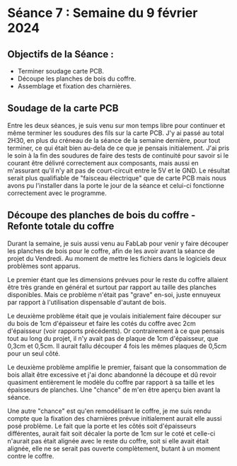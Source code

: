 # Séance 7 : Semaine du 9 février 2024

## Objectifs de la Séance :
- Terminer soudage carte PCB.
- Découpe les planches de bois du coffre.
- Assemblage et fixation des charnières.

## Soudage de la carte PCB 
Entre les deux séances, je suis venu sur mon temps libre pour continuer et même terminer les soudures des fils sur la carte PCB. 
J'y ai passé au total 2H30, en plus du créneau de la séance de la semaine dernière, pour tout terminer, ce qui était bien au-dela de ce que je pensais initialement. 
J'ai pris le soin à la fin des soudures de faire des tests de continuité pour savoir si le courant être délivré correctement aux composants, mais aussi en m'assurant qu'il n'y ait pas de
court-circuit entre le 5V et le GND. Le résultat serait plus qualifiable de "faisceau électrique" que de carte PCB mais nous avons pu l'installer dans la porte le jour de la séance 
et celui-ci fonctionne correctement avec le programme.

## Découpe des planches de bois du coffre - Refonte totale du coffre 
Durant la semaine, je suis aussi venu au FabLab pour venir y faire découper les planches de bois pour le coffre, afin de les avoir avant la séance de projet du Vendredi. 
Au moment de mettre les fichiers dans le logiciels deux problèmes sont apparus.

Le premier étant que les dimensions prévues pour le reste du coffre allaient être très grande en général et surtout par rapport au taille des planches disponibles. Mais ce problème n'était pas "grave" en-soi, juste ennuyeux par rapport à l'utilisation dispensable d'autant de bois.

Le deuxième problème était que je voulais initialement faire découper sur du bois de 1cm d'épaisseur et faire les cotés du coffre avec 2cm d'épaisseur (voir rapports précédents). Or contrairement à ce que pensais tout au long du projet, il n'y avait pas de plaque de 1cm d'épaisseur, que 0,3cm et 0,5cm. Il aurait fallu découper 4 fois les mêmes plaques de 0,5cm pour un seul côté.

Le deuxième problème amplifie le premier, faisant que la consommation de bois allait être excessive et j'ai donc abandonné la découpe et dû revoir quasiment entièrement le modèle du coffre par rapport à sa taille et les épaisseurs de planches. Une "chance" de m'en être aperçu bien avant la séance.

Une autre "chance" est qu'en remodélisant le coffre, je me suis rendu compte que la fixation des charnières prévue initialement aurait elle aussi posé problème. Le fait que la porte et les côtés soit d'épaisseurs différentes, aurait fait soit décaler la porte de 1cm sur le coté et celle-ci n'aurait pas était alignée avec le reste du coffre, soit si elle avait était alignée, elle ne se serait pas ouverte complètement, butant à un moment contre le coffre.

